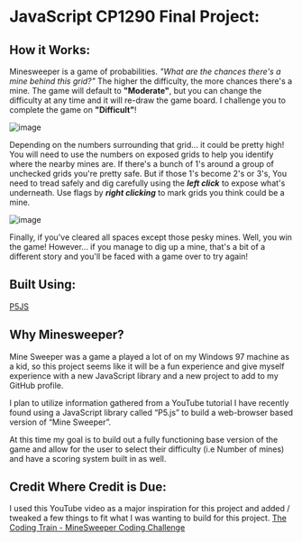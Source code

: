 # JavaScript CP1290 Final Project:

## How it Works:

Minesweeper is a game of probabilities. *"What are the chances there's a mine behind this grid?"* The higher the difficulty, the more chances there's a mine. The game will default to **"Moderate"**, but you can change the difficulty at any time and it will re-draw the game board. I challenge you to complete the game on **"Difficult"**!

![image](https://user-images.githubusercontent.com/73302043/173618154-3f2649a3-2c8b-4b3d-9786-14b245b5b8ce.png)

Depending on the numbers surrounding that grid... it could be pretty high! You will need to use the numbers on exposed grids to help you identify where the nearby mines are. If there's a bunch of 1's around a group of unchecked grids you're pretty safe. But if those 1's become 2's or 3's, You need to tread safely and dig carefully using the ***left click*** to expose what's underneath. Use flags by ***right clicking*** to mark grids you think could be a mine.

![image](https://user-images.githubusercontent.com/73302043/173618359-1eb59beb-65ae-4818-84a1-0a7b589bbd9d.png)

Finally, if you've cleared all spaces except those pesky mines. Well, you win the game! However... if you manage to dig up a mine, that's a bit of a different story and you'll be faced with a game over to try again!

## Built Using:
[P5JS](https://p5js.org/)

## Why Minesweeper?

Mine Sweeper was a game a played a lot of on my Windows 97 machine as a kid, so this project seems like it will be a fun experience and give myself experience with a new JavaScript library and a new project to add to my GitHub profile.

I plan to utilize information gathered from a YouTube tutorial I have recently found using a JavaScript library called “P5.js” to build a web-browser based version of “Mine Sweeper”.

At this time my goal is to build out a fully functioning base version of the game and allow for the user to select their difficulty (i.e Number of mines) and have a scoring system built in as well.

## Credit Where Credit is Due:
I used this YouTube video as a major inspiration for this project and added / tweaked a few things to fit what I was wanting to build for this project.
[The Coding Train - MineSweeper Coding Challenge](https://www.youtube.com/watch?v=LFU5ZlrR21E&t=1815s)
